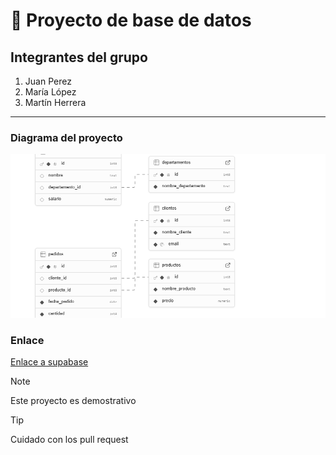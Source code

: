 # 🚀 Proyecto de base de datos
## Integrantes del grupo
1. Juan Perez
2. María López
3. Martín Herrera
---
### Diagrama del proyecto
![diagrama del proyecto](archivos/estructura.png)

### Enlace 
[Enlace a supabase](https://supabase.com/dashboard/org/gwrozqlbywhoqndlojui)

> [!NOTE]
> Este proyecto es demostrativo

> [!TIP]
> Cuidado con los pull request